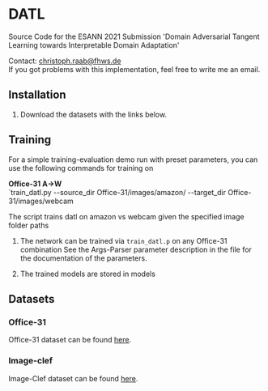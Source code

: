 # DATL
Source Code for the ESANN 2021 Submission 'Domain Adversarial Tangent Learning towards Interpretable Domain Adaptation'

Contact: christoph.raab@fhws.de <br>
If you got problems with this implementation, feel free to write me an email.

## Installation
1. Download the datasets with the links below.

## Training
For a simple training-evaluation demo run with preset parameters, you can use the following commands for training on

**Office-31 A->W**<br>
`train_datl.py --source_dir Office-31/images/amazon/ --target_dir Office-31/images/webcam

The script trains datl on amazon vs webcam given the specified image folder paths
1. The network can be trained via ```train_datl.p``` on any Office-31 combination
   See the Args-Parser parameter description in the file for the documentation of the parameters.

2. The trained models are stored in models



## Datasets
### Office-31
Office-31 dataset can be found [here](https://drive.google.com/file/d/11nywfWdfdBi92Lr3y4ga2Cu4_-FpWKUC/view?usp=sharing).

### Image-clef
Image-Clef dataset can be found [here](https://drive.google.com/file/d/1lu1ouDoeucW8MgmaKVATwNt5JT7Uvk62/view?usp=sharing).
